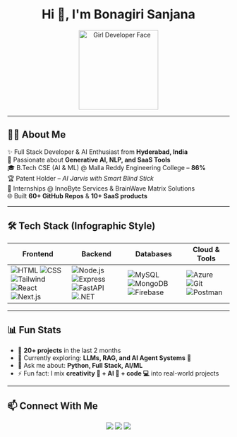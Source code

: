 <h1 align="center">Hi 👋, I'm Bonagiri Sanjana</h1>  

<p align="center">
  <!-- Girl face developer illustration -->
  <img src="https://cdn-icons-png.flaticon.com/512/5231/5231019.png" width="180" alt="Girl Developer Face"/>
</p>  

---

## 👩‍💻 About Me  
✨ Full Stack Developer & AI Enthusiast from **Hyderabad, India**  
🚀 Passionate about **Generative AI, NLP, and SaaS Tools**  
🎓 B.Tech CSE (AI & ML) @ Malla Reddy Engineering College – **86%**  
🏆 Patent Holder – *AI Jarvis with Smart Blind Stick*  
💼 Internships @ InnoByte Services & BrainWave Matrix Solutions  
🌐 Built **60+ GitHub Repos** & **10+ SaaS products**  

---

## 🛠️ Tech Stack (Infographic Style)  

| **Frontend** | **Backend** | **Databases** | **Cloud & Tools** |
|--------------|-------------|---------------|-------------------|
| ![HTML](https://img.shields.io/badge/-HTML5-E34F26?logo=html5&logoColor=white) ![CSS](https://img.shields.io/badge/-CSS3-1572B6?logo=css3&logoColor=white) ![Tailwind](https://img.shields.io/badge/-TailwindCSS-38B2AC?logo=tailwind-css&logoColor=white) ![React](https://img.shields.io/badge/-React-61DAFB?logo=react&logoColor=black) ![Next.js](https://img.shields.io/badge/-Next.js-000000?logo=next.js&logoColor=white) | ![Node.js](https://img.shields.io/badge/-Node.js-339933?logo=node.js&logoColor=white) ![Express](https://img.shields.io/badge/-Express-000000?logo=express&logoColor=white) ![FastAPI](https://img.shields.io/badge/-FastAPI-009688?logo=fastapi&logoColor=white) ![.NET](https://img.shields.io/badge/-.NET-512BD4?logo=dotnet&logoColor=white) | ![MySQL](https://img.shields.io/badge/-MySQL-4479A1?logo=mysql&logoColor=white) ![MongoDB](https://img.shields.io/badge/-MongoDB-47A248?logo=mongodb&logoColor=white) ![Firebase](https://img.shields.io/badge/-Firebase-FFCA28?logo=firebase&logoColor=black) | ![Azure](https://img.shields.io/badge/-Azure-0078D4?logo=microsoft-azure&logoColor=white) ![Git](https://img.shields.io/badge/-Git-F05032?logo=git&logoColor=white) ![Postman](https://img.shields.io/badge/-Postman-FF6C37?logo=postman&logoColor=white) |

---

## 📊 Fun Stats  

- 🔭 **20+ projects** in the last 2 months  
- 🌱 Currently exploring: **LLMs, RAG, and AI Agent Systems** 🤖  
- 💬 Ask me about: **Python, Full Stack, AI/ML**  
- ⚡ Fun fact: I mix **creativity 🎨 + AI 🤖 + code 💻** into real-world projects  

---

## 📫 Connect With Me  

<p align="center">
  <a href="https://linkedin.com/in/sanjana-bonagiri"><img src="https://img.shields.io/badge/-LinkedIn-0077B5?logo=linkedin&logoColor=white" /></a>
  <a href="https://github.com/Sanjanabonagiri16"><img src="https://img.shields.io/badge/-GitHub-181717?logo=github&logoColor=white" /></a>
  <a href="https://sanjanabonagiri.online"><img src="https://img.shields.io/badge/-Portfolio-000000?logo=vercel&logoColor=white" /></a>
</p>  
